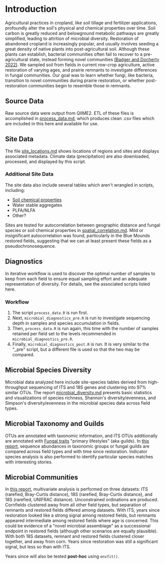 # Introduction
Agricultural practices in cropland, like soil tillage and fertilizer applications, profoundly alter the soil's physical and chemical properties over time. Soil carbon is greatly reduced and belowground metabolic pathways are greatly simplified, leading to attrition of microbial diversity. Restoration of abandoned cropland is increasingly popular, and usually involves seeding a great density of native plants into post-agricultural soil. Although these plants can establish, bacterial communities often fail to recover to a pre-agricultural state, instead forming novel communities [(Badger and Docherty 2022)](https://link.springer.com/10.1007/s00248-022-02150-1). We sampled soil from fields in current row-crop agriculture, active restoration of varying ages, and prairie remnants to investigate differences in fungal communities. Our goal was to learn whether fungi, like bacteria, transition to novel communities during prairie restoration, or whether post-restoration communities begin to resemble those in remnants.   

## Source Data
Raw source data were output from QIIME2. ETL of these files is accomplished in [process_data.md](process_data.md), which produces clean .csv files which are included in this here and available for use. 

## Site Data
The file [site_locations.md](site_locations.md) shows locations of regions and sites and displays associated metadata. Climate data (precipitation) are also downloaded, processed, and displayed by this script. 

### Additional Site Data
The site data also include several tables which aren't wrangled in scripts, including:

- [Soil chemical properties](clean_data/soil.csv)
- Water stable aggregates
- PLFA/NLFA
- Other?

Sites are tested for autocorrelation between geographic distance and fungal species or soil chemical properties in [spatial_correlation.md](spatial_correlation.md). Mild or insignificant autocorrelation was found, particularly in the Blue Mounds restored fields, suggesting that we can at least present these fields as a pseudochronosequence. 

## Diagnostics
In iterative workflow is used to discover the optimal number of samples to keep from each field to ensure equal 
sampling effort and an adequate representation of diversity. For details, see the associated scripts listed here.

### Workflow
1. The script `process_data.R` is run first.
1. Next, `microbial_diagnostics_pre.R` is run to investigate sequencing depth in samples 
and species accumulation in fields.
1. Then, `process_data.R` is run again, this time with the number of samples retained
per field set to the levels recommended in `microbial_diagnostics_pre.R`. 
1. Finally, `microbial_diagnostics_post.R` is run. It is very similar to the "_pre" script,
but a different file is used so that the two may be compared. 

## Microbial Species Diversity
Microbial data analyzed here include site-species tables derived from high-throughput sequencing of ITS and 18S genes 
and clustering into 97% similar OTUs.
The report [microbial_diversity.md](microbial_diversity.md) presents basic statistics and visualizations of species richness, Shannon's diversity/evenness, and Simpson's diversity/evenness in the microbial species data across field types. 

## Microbial Taxonomy and Guilds
OTUs are annotated with taxonomic information, and ITS OTUs additionally are annotated with [Fungal traits](https://link.springer.com/article/10.1007/s13225-020-00466-2) "primary lifestyles" (aka guilds). 
In [this report](microbial_guild_taxonomy.md), sequence abundances
in taxonomic groups or fungal guilds are compared across field types and with time
since restoration. Indicator species analysis is also performed to identify particular species matches 
with interesting stories. 

## Microbial Communities
In [this report](microbial_communities.md), multivariate analysis is performed on three datasets: ITS (rarefied, Bray-Curtis distance), 18S (rarefied,
Bray-Curtis distance), and 18S (rarefied, UNIFRAC distance). Unconstrained ordinations are produced. Cornfields clustered away from all other field types, but separation of remnants and restored fields differed among datasets. With ITS, years since restoration looked like a strong signal among restored fields, but remnants appeared intermediate among restored fields where age is concerned. This could be evidence of a "novel microbial assemblage" as a successional endpoint in restored fields (although other scenarios are equally plausible). With both 18S datasets, remnant and restored fields clustered closer together, and away from corn. Years since restoration was still a significant signal, but less so than with ITS. 

Years since will also be tested **post-hoc** using `envfit()`. 
